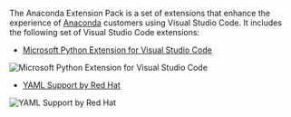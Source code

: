 The Anaconda Extension Pack is a set of extensions that enhance the experience
of [Anaconda](https://www.anaconda.com/distribution/) customers using Visual
Studio Code. It includes the following set of Visual Studio Code extensions:

-   [Microsoft Python Extension for Visual Studio Code](https://marketplace.visualstudio.com/items?itemName=ms-python.python)

![Microsoft Python Extension for Visual Studio Code](https://raw.githubusercontent.com/microsoft/vscode-python/master/images/general.gif)

-   [YAML Support by Red Hat](https://marketplace.visualstudio.com/items?itemName=redhat.vscode-yaml)

![YAML Support by Red Hat](https://raw.githubusercontent.com/redhat-developer/vscode-yaml/master/images/demo.gif)
